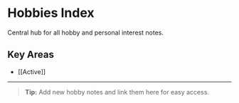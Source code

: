 # Hobbies Index

Central hub for all hobby and personal interest notes.

## Key Areas
- [[Active]]

---

> **Tip:** Add new hobby notes and link them here for easy access. 